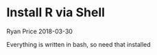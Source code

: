 Install R via Shell
================
Ryan Price
2018-03-30

Everything is written in bash, so need that installed

